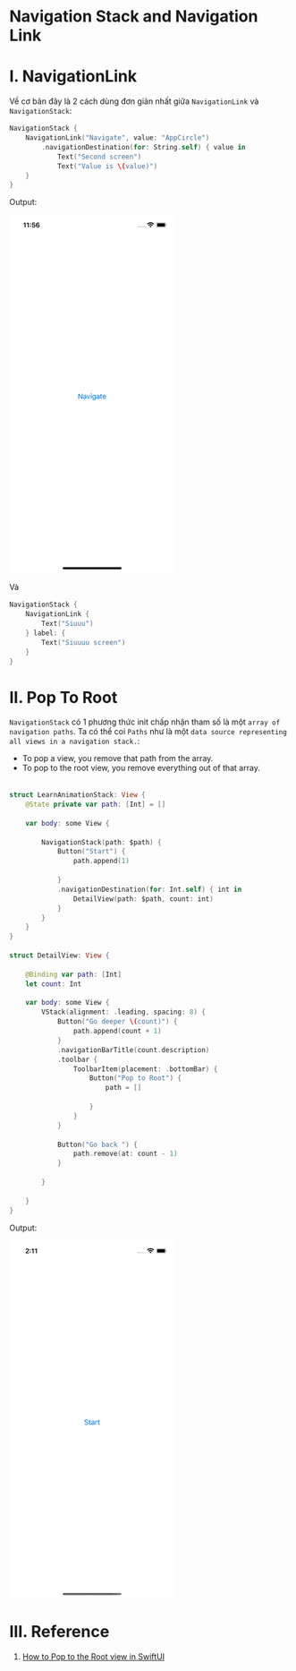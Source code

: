 # Navigation Stack and Navigation Link

# I. NavigationLink

Về cơ bản đây là 2 cách dùng đơn giản nhất giữa `NavigationLink` và `NavigationStack`:

```swift
NavigationStack {
    NavigationLink("Navigate", value: "AppCircle")
        .navigationDestination(for: String.self) { value in
            Text("Second screen")
            Text("Value is \(value)")
    }
}
```

Output:

![](gif/simple_stack.gif)


Và 

```swift
NavigationStack {
    NavigationLink {
        Text("Siuuu")
    } label: {
        Text("Siuuuu screen")
    }
}
```

# II. Pop To Root

`NavigationStack` có 1 phương thức init chấp nhận tham số là một `array of navigation paths`. Ta có thể coi `Paths` như là một `data source representing all views in a navigation stack.`:
- To pop a view, you remove that path from the array.
- To pop to the root view, you remove everything out of that array.

```swift

struct LearnAnimationStack: View {
    @State private var path: [Int] = []
    
    var body: some View {
        
        NavigationStack(path: $path) {
            Button("Start") {
                path.append(1)

            }
            .navigationDestination(for: Int.self) { int in
                DetailView(path: $path, count: int)
            }
        }
    }
}

struct DetailView: View {

    @Binding var path: [Int]
    let count: Int
    
    var body: some View {
        VStack(alignment: .leading, spacing: 8) {
            Button("Go deeper \(count)") {
                path.append(count + 1)
            }
            .navigationBarTitle(count.description)
            .toolbar {
                ToolbarItem(placement: .bottomBar) {
                    Button("Pop to Root") {
                        path = []

                    }
                }
            }
            
            Button("Go back ") {
                path.remove(at: count - 1)
            }
            
        }

    }
}
```

Output:

![](gif/popToRoot.gif)


# III. Reference

1. [How to Pop to the Root view in SwiftUI](https://sarunw.com/posts/how-to-pop-to-root-view-in-swiftui/?fbclid=IwAR0kJf86XoYteFXX-P8VOU0K81FGvfx8Bai39nNeKRHzFY2CFHkmVevlK3o)